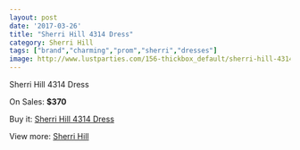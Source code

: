 ```yaml
---
layout: post
date: '2017-03-26'
title: "Sherri Hill 4314 Dress"
category: Sherri Hill
tags: ["brand","charming","prom","sherri","dresses"]
image: http://www.lustparties.com/156-thickbox_default/sherri-hill-4314-dress.jpg
---
```

Sherri Hill 4314 Dress

On Sales: **$370**
<a href="https://www.lustparties.com/en/sherri-hill/51-sherri-hill-4314-dress.html"><amp-img layout="responsive" width="600" height="600" src="//www.lustparties.com/156-thickbox_default/sherri-hill-4314-dress.jpg" alt="Sherri Hill 4314 Dress 0" /></a>

Buy it: [Sherri Hill 4314 Dress](https://www.lustparties.com/en/sherri-hill/51-sherri-hill-4314-dress.html "Sherri Hill 4314 Dress")

View more: [Sherri Hill](https://www.lustparties.com/en/2-sherri-hill "Sherri Hill")